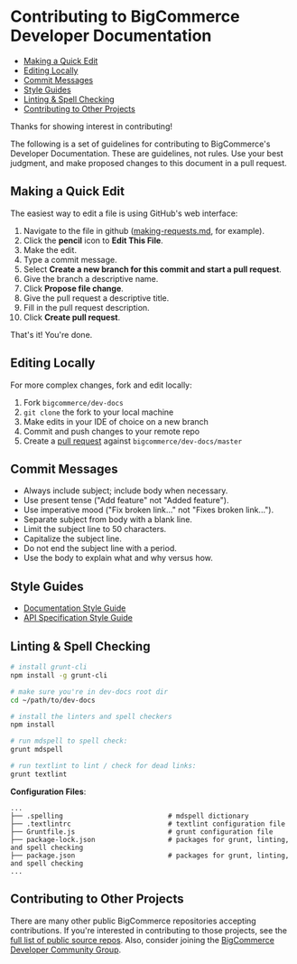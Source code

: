 # Contributing to BigCommerce Developer Documentation

- [Making a Quick Edit](#making-a-quick-edit)
- [Editing Locally](#editing-locally)
- [Commit Messages](#commit-messages)
- [Style Guides](#style-guides)
- [Linting &amp; Spell Checking](#linting--spell-checking)
- [Contributing to Other Projects](#contributing-to-other-projects)

Thanks for showing interest in contributing!

The following is a set of guidelines for contributing to BigCommerce's Developer Documentation. These are guidelines, not rules. Use your best judgment, and make proposed changes to this document in a pull request.

## Making a Quick Edit

The easiest way to edit a file is using GitHub's web interface:

1. Navigate to the file in github ([making-requests.md](https://github.com/bigcommerce/dev-docs/blob/main/docs/api-docs/getting-started/making-requests.mdx), for example).
2. Click the **pencil** icon to **Edit This File**.
3. Make the edit.
4. Type a commit message.
5. Select **Create a new branch for this commit and start a pull request**.
6. Give the branch a descriptive name.
7. Click **Propose file change**.
8. Give the pull request a descriptive title.
9. Fill in the pull request description.
10. Click **Create pull request**.

That's it! You're done.

## Editing Locally

For more complex changes, fork and edit locally:

1. Fork `bigcommerce/dev-docs`
2. `git clone` the fork to your local machine
3. Make edits in your IDE of choice on a new branch
4. Commit and push changes to your remote repo
5. Create a [pull request](https://help.github.com/en/github/collaborating-with-issues-and-pull-requests/creating-a-pull-request-from-a-fork) against `bigcommerce/dev-docs/master`

## Commit Messages

- Always include subject; include body when necessary.
- Use present tense ("Add feature" not "Added feature").
- Use imperative mood ("Fix broken link..." not "Fixes broken link...").
- Separate subject from body with a blank line.
- Limit the subject line to 50 characters.
- Capitalize the subject line.
- Do not end the subject line with a period.
- Use the body to explain what and why versus how.

## Style Guides

- [Documentation Style Guide](_project/_doc_style_guide.md)
- [API Specification Style Guide](_project/_spec_style_guide.md)

## Linting & Spell Checking

```bash
# install grunt-cli
npm install -g grunt-cli

# make sure you're in dev-docs root dir
cd ~/path/to/dev-docs

# install the linters and spell checkers
npm install

# run mdspell to spell check:
grunt mdspell

# run textlint to lint / check for dead links:
grunt textlint
```

**Configuration Files**:

```shell
...
├── .spelling                          # mdspell dictionary
├── .textlintrc                        # textlint configuration file
├── Gruntfile.js                       # grunt configuration file
├── package-lock.json                  # packages for grunt, linting, and spell checking
├── package.json                       # packages for grunt, linting, and spell checking
...
```

## Contributing to Other Projects

There are many other public BigCommerce repositories accepting contributions. If you're interested in contributing to those projects, see the [full list of public source repos](https://github.com/bigcommerce?utf8=%E2%9C%93&q=is%3Apublic&type=source&language=). Also, consider joining the [BigCommerce Developer Community Group](https://support.bigcommerce.com/s/group/0F913000000HLjECAW/bigcommerce-developers).
